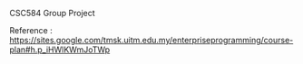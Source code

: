 CSC584 Group Project

Reference : https://sites.google.com/tmsk.uitm.edu.my/enterpriseprogramming/course-plan#h.p_iHWlKWmJoTWp
